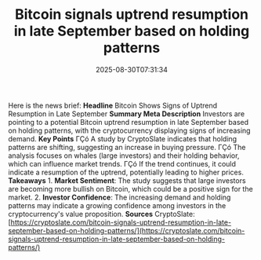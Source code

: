 ﻿---
title: "Bitcoin signals uptrend resumption in late September based on holding patterns"
date: "2025-08-30T07:31:34"
category: "Markets"
summary: ""
slug: "bitcoin signals uptrend resumption in late september based o"
source_urls:
  - "https://cryptoslate.com/bitcoin-signals-uptrend-resumption-in-late-september-based-on-holding-patterns/"
seo:
  title: "Bitcoin signals uptrend resumption in late September based on holding patterns | Hash n Hedge"
  description: ""
  keywords: ["news", "markets", "brief"]
---
Here is the news brief:  **Headline** Bitcoin Shows Signs of Uptrend Resumption in Late September  **Summary Meta Description** Investors are pointing to a potential Bitcoin uptrend resumption in late September based on holding patterns, with the cryptocurrency displaying signs of increasing demand.  **Key Points**  ΓÇó A study by CryptoSlate indicates that holding patterns are shifting, suggesting an increase in buying pressure. ΓÇó The analysis focuses on whales (large investors) and their holding behavior, which can influence market trends. ΓÇó If the trend continues, it could indicate a resumption of the uptrend, potentially leading to higher prices.  **Takeaways**  1. **Market Sentiment**: The study suggests that large investors are becoming more bullish on Bitcoin, which could be a positive sign for the market. 2. **Investor Confidence**: The increasing demand and holding patterns may indicate a growing confidence among investors in the cryptocurrency's value proposition.  **Sources** CryptoSlate: [https://cryptoslate.com/bitcoin-signals-uptrend-resumption-in-late-september-based-on-holding-patterns/](https://cryptoslate.com/bitcoin-signals-uptrend-resumption-in-late-september-based-on-holding-patterns/) 
